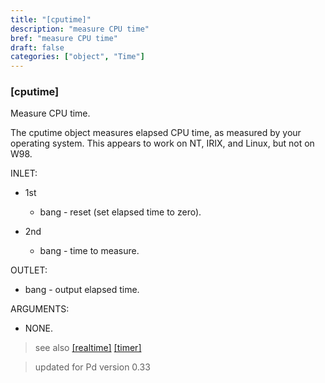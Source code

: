 ```yaml
---
title: "[cputime]"
description: "measure CPU time"
bref: "measure CPU time"
draft: false
categories: ["object", "Time"]
---
```


### [cputime]

Measure CPU time.

The cputime object measures elapsed CPU time,  as measured by your operating system. This appears to work on NT,  IRIX,  and Linux,  but not on W98.

INLET:

- 1st

  - bang - reset (set elapsed time to zero).
  
- 2nd
  
  - bang - time to measure.

OUTLET:

- bang - output elapsed time.

ARGUMENTS:

- NONE.



> see also [[realtime]](../realtime) [[timer]](../timer)
 
> updated for Pd version 0.33
